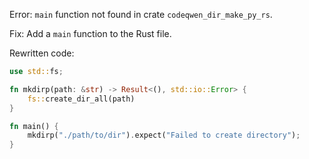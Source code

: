 Error: `main` function not found in crate `codeqwen_dir_make_py_rs`.

Fix: Add a `main` function to the Rust file.

Rewritten code:

```rust
use std::fs;

fn mkdirp(path: &str) -> Result<(), std::io::Error> {
    fs::create_dir_all(path)
}

fn main() {
    mkdirp("./path/to/dir").expect("Failed to create directory");
}
```
